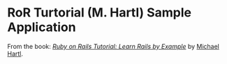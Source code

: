 # RoR Turtorial (M. Hartl) Sample Application

From the book:
[*Ruby on Rails Tutorial: Learn Rails by Example*](http://railstutorial.org)
by [Michael Hartl](http://www.michaelhartl.com/).